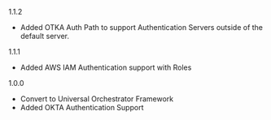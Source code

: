 1.1.2
* Added OTKA Auth Path to support Authentication Servers outside of the default server.

1.1.1
* Added AWS IAM Authentication support with Roles

1.0.0
* Convert to Universal Orchestrator Framework
* Added OKTA Authentication Support
